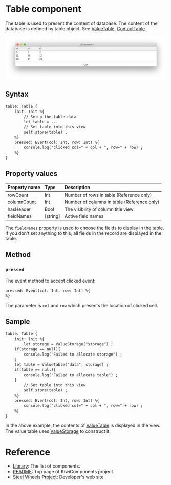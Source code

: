 # Table component
The table is used to present the content of database. 
The content of the database is defined by table object.
See [ValueTable](https://github.com/steelwheels/KiwiScript/blob/master/KiwiLibrary/Document/Class/ValueTable.md),
[ContactTable](https://github.com/steelwheels/KiwiScript/blob/master/KiwiLibrary/Document/Class/ContactTable.md).

![Table View](./Images/table-view.png)

## Syntax
````
table: Table {
    init: Init %{
        // Setup the table data
        let table = ...
        // Set table into this view
        self.store(table) ;
    %}
    pressed: Event(col: Int, row: Int) %{
        console.log("clicked col=" + col + ", row=" + row) ;
    %}
}
````

## Property values
|Property name  |Type           |Description        |
|:--            |:--            |:--                | 
|rowCount       |Int            |Number of rows in table (Reference only)|
|columnCount    |Int            |Number of columns in table (Reference only)|
|hasHeader      |Bool           |The visibility of column title view|
|fieldNames     |[string]       |Active field names |

The `fieldNames` property is used to choose the fields to display in the table. If you don't set anything to this, all fields in the record are displayed in the table.

## Method

### `pressed`
The event method to accept clicked event:
````
pressed: Event(col: Int, row: Int) %{
%}
````
The parameter is `col` and `row` which presents the location of clicked cell.

## Sample
````
table: Table {
    init: Init %{
        let storage = ValueStorage("storage") ;
	if(storage == null){
		console.log("Failed to allocate storage") ;
	}
	let table = ValueTable("data", storage) ;
	if(table == null){
		console.log("Failed to allocate table") ;
	}
        // Set table into this view
        self.store(table) ;
    %}
    pressed: Event(col: Int, row: Int) %{
        console.log("clicked col=" + col + ", row=" + row) ;
    %}
}
````

In the above example, the contents of [ValueTable](https://github.com/steelwheels/KiwiScript/blob/master/KiwiLibrary/Document/Class/ValueTable.md) is displayed in the view.
The value table uses [ValueStorage](https://github.com/steelwheels/KiwiScript/blob/master/KiwiLibrary/Document/Class/ValueStorage.md) to construct it.

# Reference
* [Library](https://github.com/steelwheels/KiwiCompnents/blob/master/Document/Library.md): The list of components. 
* [README](https://github.com/steelwheels/KiwiCompnents): Top page of KiwiComponents project.
* [Steel Wheels Project](https://steelwheels.github.io): Developer's web site

